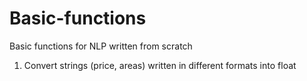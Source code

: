 # Basic-functions
Basic functions for NLP written from scratch

1. Convert strings (price, areas) written in different formats into float
